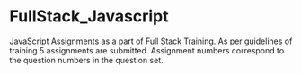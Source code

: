 # FullStack_Javascript
JavaScript Assignments as a part of Full Stack Training.
As per guidelines of training 5 assignments are submitted.
Assignment numbers correspond to the question numbers in the question set.
